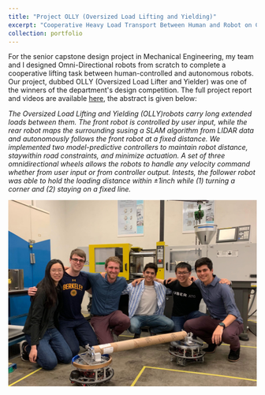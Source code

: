 ```yaml
---
title: "Project OLLY (Oversized Load Lifting and Yielding)"
excerpt: "Cooperative Heavy Load Transport Between Human and Robot on Custom Omni-Directional Robots [(read more)](https://rohansinha.nl/portfolio/projects-3/)  <br/><img src='/images/olly_fpic.JPG'>"
collection: portfolio
---
```


For the senior capstone design project in Mechanical Engineering, my team and I designed Omni-Directional robots from scratch to complete a cooperative lifting task between human-controlled and autonomous robots. Our project, dubbed OLLY (Oversized Load Lifter and Yielder) was one of the winners of the department's design competition. The full project report and videos are available [here](/files/ME_102B_Project_Olly_Final_Report_Public_Version.pdf), the abstract is given below: 

*The   Oversized   Load   Lifting   and   Yielding   (OLLY)robots carry long extended loads between them. The front robot is controlled by user input, while the rear robot maps the surrounding susing  a  SLAM  algorithm  from  LIDAR  data  and  autonomously follows   the   front   robot   at   a   fixed   distance.   We   implemented two  model-predictive  controllers  to  maintain  robot  distance,  staywithin  road  constraints,  and  minimize  actuation.  A  set  of  three omnidirectional  wheels  allows  the  robots  to  handle  any  velocity command  whether  from  user  input  or  from  controller  output.  Intests, the follower robot was able to hold the loading distance within ±1inch while (1) turning a corner and (2) staying on a fixed line.*

![drones](/images/olly.JPG)